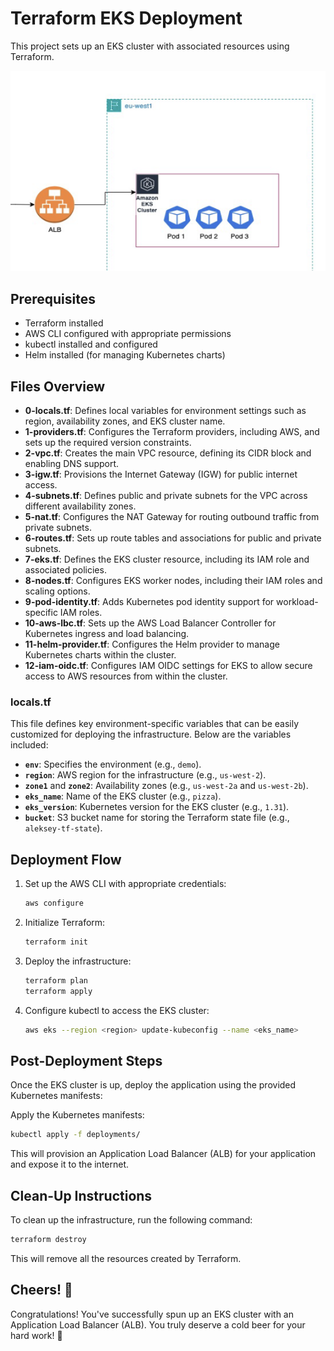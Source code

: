 # Terraform EKS Deployment

This project sets up an EKS cluster with associated resources using Terraform.

![infrastructure](image.png)

## Prerequisites
- Terraform installed
- AWS CLI configured with appropriate permissions
- kubectl installed and configured
- Helm installed (for managing Kubernetes charts)

## Files Overview


- **0-locals.tf**: Defines local variables for environment settings such as region, availability zones, and EKS cluster name.
- **1-providers.tf**: Configures the Terraform providers, including AWS, and sets up the required version constraints.
- **2-vpc.tf**: Creates the main VPC resource, defining its CIDR block and enabling DNS support.
- **3-igw.tf**: Provisions the Internet Gateway (IGW) for public internet access.
- **4-subnets.tf**: Defines public and private subnets for the VPC across different availability zones.
- **5-nat.tf**: Configures the NAT Gateway for routing outbound traffic from private subnets.
- **6-routes.tf**: Sets up route tables and associations for public and private subnets.
- **7-eks.tf**: Defines the EKS cluster resource, including its IAM role and associated policies.
- **8-nodes.tf**: Configures EKS worker nodes, including their IAM roles and scaling options.
- **9-pod-identity.tf**: Adds Kubernetes pod identity support for workload-specific IAM roles.
- **10-aws-lbc.tf**: Sets up the AWS Load Balancer Controller for Kubernetes ingress and load balancing.
- **11-helm-provider.tf**: Configures the Helm provider to manage Kubernetes charts within the cluster.
- **12-iam-oidc.tf**: Configures IAM OIDC settings for EKS to allow secure access to AWS resources from within the cluster.

### locals.tf

This file defines key environment-specific variables that can be easily customized for deploying the infrastructure. Below are the variables included:

- **`env`**: Specifies the environment (e.g., `demo`).
- **`region`**: AWS region for the infrastructure (e.g., `us-west-2`).
- **`zone1`** and **`zone2`**: Availability zones (e.g., `us-west-2a` and `us-west-2b`).
- **`eks_name`**: Name of the EKS cluster (e.g., `pizza`).
- **`eks_version`**: Kubernetes version for the EKS cluster (e.g., `1.31`).
- **`bucket`**: S3 bucket name for storing the Terraform state file (e.g., `aleksey-tf-state`).


## Deployment Flow

1. Set up the AWS CLI with appropriate credentials:
   ```bash
   aws configure
   ```

2. Initialize Terraform:
   ```bash
   terraform init
   ```

3. Deploy the infrastructure:
   ```bash
   terraform plan
   terraform apply
   ```
4. Configure kubectl to access the EKS cluster:
    ```bash 
    aws eks --region <region> update-kubeconfig --name <eks_name>
    ```

## Post-Deployment Steps

Once the EKS cluster is up, deploy the application using the provided Kubernetes manifests:

Apply the Kubernetes manifests:

```bash
kubectl apply -f deployments/
```

This will provision an Application Load Balancer (ALB) for your application and expose it to the internet.


## Clean-Up Instructions

To clean up the infrastructure, run the following command:

```bash
terraform destroy
```

This will remove all the resources created by Terraform.

## Cheers! 🍻

Congratulations! You've successfully spun up an EKS cluster with an Application Load Balancer (ALB). You truly deserve a cold beer for your hard work! 🍺